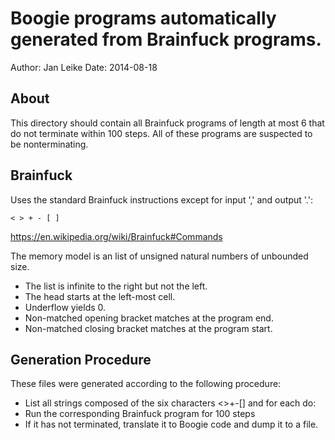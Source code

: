 # Boogie programs automatically generated from Brainfuck programs.

Author: Jan Leike
Date: 2014-08-18


## About

This directory should contain all Brainfuck programs of length at most 6
that do not terminate within 100 steps.
All of these programs are suspected to be nonterminating.


## Brainfuck

Uses the standard Brainfuck instructions except for input ',' and output '.':

    < > + - [ ]

https://en.wikipedia.org/wiki/Brainfuck#Commands

The memory model is an list of unsigned natural numbers of unbounded size.
* The list is infinite to the right but not the left.
* The head starts at the left-most cell.
* Underflow yields 0.
* Non-matched opening bracket matches at the program end.
* Non-matched closing bracket matches at the program start.


## Generation Procedure

These files were generated according to the following procedure:
* List all strings composed of the six characters <>+-[] and for each do:
* Run the corresponding Brainfuck program for 100 steps
* If it has not terminated,
  translate it to Boogie code and dump it to a file.

